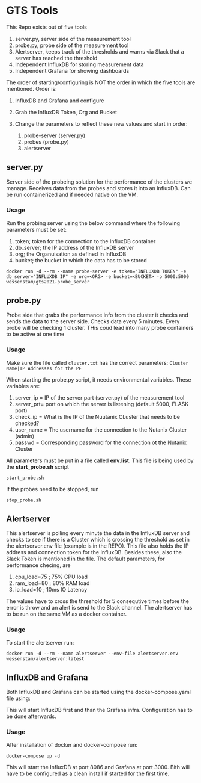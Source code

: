 # GTS Tools

This Repo exists out of five tools

1. server.py, server side of the measurement tool
2. probe.py, probe side of the measurement tool
3. Alertserver, keeps track of the thresholds and warns via Slack that a server has reached the threshold
4. Independent InfluxDB for storing measurement data
5. Independent Grafana for showing dashboards

The order of starting/configuring is NOT the order in which the five tools are mentioned.
Order is:
1. InfluxDB and Grafana and configure
2. Grab the InfluxDB Token, Org and Bucket
3. Change the parameters to reflect these new values and start in order:
    
    1. probe-server (server.py)
    2. probes (probe.py)
    3. alertserver
## server.py
Server side of the probeing solution for the performance of the clusters we manage. Receives data from the probes and stores it into an InfluxDB. Can be run containerized and if needed native on the VM.
### Usage
Run the probing server using the below command where the following parameters must be set:

1. token; token for the connection to the InfluxDB container
2. db_server; the IP address of the InfluxDB server
3. org; the Organuisation as defined in InfluxDB 
4. bucket; the bucket in which the data has to be stored

``docker run -d --rm --name probe-server -e token="INFLUXDB TOKEN" -e db_server="INFLUXDB IP" -e org=<ORG> -e bucket=<BUCKET> -p 5000:5000 wessenstam/gts2021-probe_server``
## probe.py
Probe side that grabs the performance info from the cluster it checks and sends the data to the server side. Checks data every 5 minutes. Every probe will be checking 1 cluster. THis coud lead into many probe containers to be active at one time
### Usage
Make sure the file called ``cluster.txt`` has the correct parameters:
``Cluster Name|IP Addresses for the PE``

When starting the probe.py script, it needs environmental variables. These variables are:
1. server_ip = IP of the server part (server.py) of the measurement tool
2. server_prt= port on which the server is listening (default 5000, FLASK port)
3. check_ip = What is the IP of the Nuutanix CLuster that needs to be checked?
4. user_name = The username for the connection to the Nutanix Cluster (admin)
5. passwd = Corresponding password for the connection ot the Nutanix Cluster

All parameters must be put in a file called **env.list**. This file is being used by the **start_probe.sh** script

``start_probe.sh``

If the probes need to be stopped, run

``stop_probe.sh``

## Alertserver
This alertserver is polling every minute the data in the InfluxDB server and checks to see if there is a Cluster which is crossing the threshold as set in the alertserver.env file (example is in the REPO). This file also holds the IP address and connection token for the InfluxDB. Besides these, also the Slack Token is mentioned in the file. The default parameters, for performance checing, are

1. cpu_load=75 ; 75% CPU load
2. ram_load=80 ; 80% RAM load
3. io_load=10 ; 10ms IO Latency

The values have to cross the threshold for 5 consequtive times before the error is throw and an alert is send to the Slack channel. The alertserver has to be run on the same VM as a docker container.
### Usage
To start the alertserver run:

``docker run -d --rm --name alertserver --env-file alertserver.env wessenstam/alertserver:latest``

## InfluxDB and Grafana
Both InfluxDB and Grafana can be started using the docker-compose.yaml file using:

This will start InfluxDB first and than the Grafana infra. Configuration has to be done afterwards.
### Usage
After installation of docker and docker-compose run:

``docker-compose up -d``

This will start the InfluxDB at port 8086 and Grafana at port 3000. Bith will have to be configured as a clean install if started for the first time.
